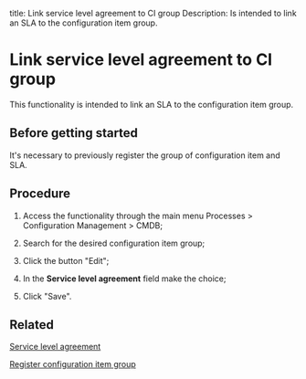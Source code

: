 title: Link service level agreement to CI group
Description: Is intended to link an SLA to the configuration item group.
# Link service level agreement to CI group

This functionality is intended to link an SLA to the configuration item group.

Before getting started
--------------------------

It's necessary to previously register the group of configuration item and SLA.

Procedure
-------------

1.  Access the functionality through the main menu Processes \> Configuration
    Management \> CMDB;

2.  Search for the desired configuration item group;

3.  Click the button "Edit";

4.  In the **Service level agreement** field make the choice;

5.  Click "Save".

Related
-----------

[Service level agreement](/en-us/citsmart-platform-9/processes/service-level/use/service-level-agreement.html)

[Register configuration item group](/en-us/citsmart-platform-9/processes/configuration/configuration/register-configuration-item-group.html)

<!-- !!! tip "About"

    <b>Product/Version:</b> CITSmart | 9.00 &nbsp;&nbsp;
    <b>Updated:</b>01/04/2019 -Larissa Lourenço

